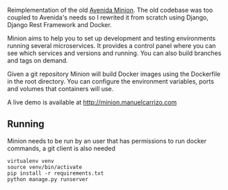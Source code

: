 Reimplementation of the old [Avenida Minion](old.md).
The old codebase was too coupled to Avenida's needs so I rewrited it from scratch using Django, Django Rest Framework and Docker.

Minion aims to help you to set up development and testing environments running several microservices. It provides a control panel where you can see which services and versions and running. You can also build branches and tags on demand.

Given a git repository Minion will build Docker images using the Dockerfile in the root directory. You can configure the environment variables, ports and volumes that containers will use.

A live demo is available at http://minion.manuelcarrizo.com

## Running

Minion needs to be run by an user that has permissions to run docker commands, a git client is also needed

```
virtualenv venv
source venv/bin/activate
pip install -r requirements.txt
python manage.py runserver
```
